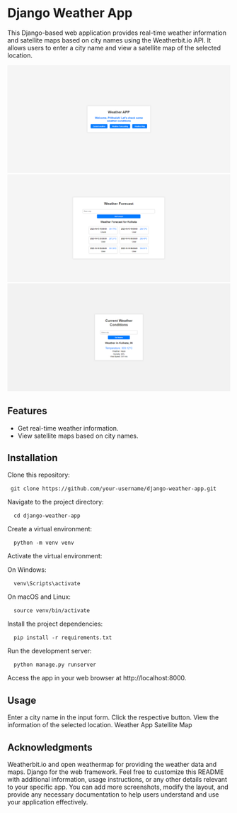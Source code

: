 # Django Weather App

This Django-based web application provides real-time weather information and satellite maps based on city names using the Weatherbit.io API. It allows users to enter a city name and view a satellite map of the selected location.

![Weather-App](Projectimages/UI.PNG)
![Weather App](Projectimages/UI2.PNG)
![Weather App](Projectimages/UI3.PNG)
## Features

- Get real-time weather information.
- View satellite maps based on city names.

## Installation
Clone this repository:

     
     git clone https://github.com/your-username/django-weather-app.git
Navigate to the project directory:

   
      cd django-weather-app
Create a virtual environment:

    
      python -m venv venv
Activate the virtual environment:

On Windows:

   
      venv\Scripts\activate
On macOS and Linux:


      source venv/bin/activate
Install the project dependencies:

    
      pip install -r requirements.txt
Run the development server:

   
      python manage.py runserver
Access the app in your web browser at http://localhost:8000.

## Usage
Enter a city name in the input form.
Click the respective button.
View the information of the selected location.
Weather App Satellite Map

## Acknowledgments
Weatherbit.io and open weathermap for providing the weather data and maps.
Django for the web framework.
Feel free to customize this README with additional information, usage instructions, or any other details relevant to your specific app. You can add more screenshots, modify the layout, and provide any necessary documentation to help users understand and use your application effectively.
